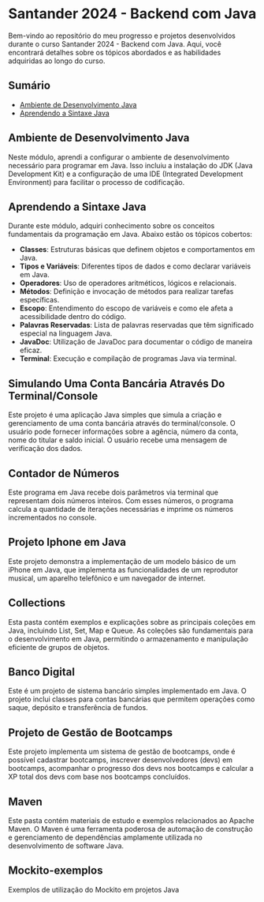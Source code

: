 # Santander 2024 - Backend com Java

Bem-vindo ao repositório do meu progresso e projetos desenvolvidos durante o curso Santander 2024 - Backend com Java. Aqui, você encontrará detalhes sobre os tópicos abordados e as habilidades adquiridas ao longo do curso.

## Sumário

- [Ambiente de Desenvolvimento Java](#ambiente-de-desenvolvimento-java)
- [Aprendendo a Sintaxe Java](#aprendendo-a-sintaxe-java)

## Ambiente de Desenvolvimento Java

Neste módulo, aprendi a configurar o ambiente de desenvolvimento necessário para programar em Java. Isso incluiu a instalação do JDK (Java Development Kit) e a configuração de uma IDE (Integrated Development Environment) para facilitar o processo de codificação.

## Aprendendo a Sintaxe Java

Durante este módulo, adquiri conhecimento sobre os conceitos fundamentais da programação em Java. Abaixo estão os tópicos cobertos:

- **Classes**: Estruturas básicas que definem objetos e comportamentos em Java.
- **Tipos e Variáveis**: Diferentes tipos de dados e como declarar variáveis em Java.
- **Operadores**: Uso de operadores aritméticos, lógicos e relacionais.
- **Métodos**: Definição e invocação de métodos para realizar tarefas específicas.
- **Escopo**: Entendimento do escopo de variáveis e como ele afeta a acessibilidade dentro do código.
- **Palavras Reservadas**: Lista de palavras reservadas que têm significado especial na linguagem Java.
- **JavaDoc**: Utilização de JavaDoc para documentar o código de maneira eficaz.
- **Terminal**: Execução e compilação de programas Java via terminal.

## Simulando Uma Conta Bancária Através Do Terminal/Console
Este projeto é uma aplicação Java simples que simula a criação e gerenciamento de uma conta bancária através do terminal/console. O usuário pode fornecer informações sobre a agência, número da conta, nome do titular e saldo inicial. O usuário recebe uma mensagem de verificação dos dados.

## Contador de Números
Este programa em Java recebe dois parâmetros via terminal que representam dois números inteiros. 
Com esses números, o programa calcula a quantidade de iterações necessárias e imprime os números incrementados no console.

## Projeto Iphone em Java

Este projeto demonstra a implementação de um modelo básico de um iPhone em Java, que implementa as funcionalidades de um reprodutor musical, um aparelho telefônico e um navegador de internet.

## Collections 

Esta pasta contém exemplos e explicações sobre as principais coleções em Java, incluindo List, Set, Map e Queue. As coleções são fundamentais para o desenvolvimento em Java, permitindo o armazenamento e manipulação eficiente de grupos de objetos.

## Banco Digital

Este é um projeto de sistema bancário simples implementado em Java. O projeto inclui classes para contas bancárias que permitem operações como saque, depósito e transferência de fundos.

## Projeto de Gestão de Bootcamps
Este projeto implementa um sistema de gestão de bootcamps, onde é possível cadastrar bootcamps, inscrever desenvolvedores (devs) em bootcamps, acompanhar o progresso dos devs nos bootcamps e calcular a XP total dos devs com base nos bootcamps concluídos.

## Maven
Este pasta contém materiais de estudo e exemplos relacionados ao Apache Maven. O Maven é uma ferramenta poderosa de automação de construção e gerenciamento de dependências amplamente utilizada no desenvolvimento de software Java.

## Mockito-exemplos
Exemplos de utilização do Mockito em projetos Java

